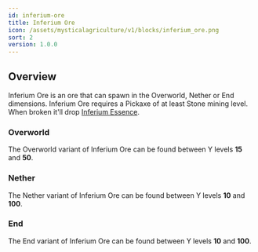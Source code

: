 ```yaml
---
id: inferium-ore
title: Inferium Ore
icon: /assets/mysticalagriculture/v1/blocks/inferium_ore.png
sort: 2
version: 1.0.0
---
```


## Overview

Inferium Ore is an ore that can spawn in the Overworld, Nether or End dimensions. Inferium Ore requires a Pickaxe of at least Stone mining level. When broken it'll drop [Inferium Essence](../items/inferium-essence.md). 

### Overworld

The Overworld variant of Inferium Ore can be found between Y levels **15** and **50**.

### Nether

The Nether variant of Inferium Ore can be found between Y levels **10** and **100**.

### End

The End variant of Inferium Ore can be found between Y levels **10** and **100**.
